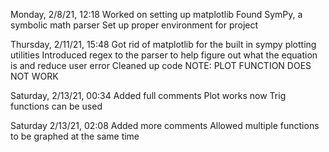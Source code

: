 Monday, 2/8/21, 12:18
Worked on setting up matplotlib
Found SymPy, a symbolic math parser
Set up proper environment for project



Thursday, 2/11/21, 15:48
Got rid of matplotlib for the built in sympy plotting utilities
Introduced regex to the parser to help figure out what the equation is and reduce user error
Cleaned up code
NOTE: PLOT FUNCTION DOES NOT WORK



Saturday, 2/13/21, 00:34
Added full comments
Plot works now
Trig functions can be used



Saturday 2/13/21, 02:08
Added more comments
Allowed multiple functions to be graphed at the same time


